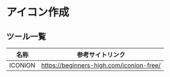 # アイコン作成

## ツール一覧

名称    | 参考サイトリンク
--------|-----------------------------------------
ICONION | https://beginners-high.com/iconion-free/



